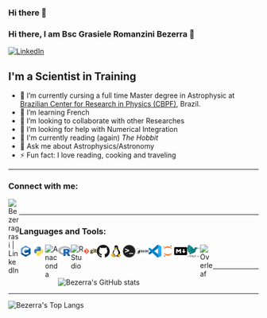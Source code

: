 ### Hi there 👋

<!--
**Bezerragrasi/Bezerragrasi** is a ✨ _special_ ✨ repository because its `README.md` (this file) appears on your GitHub profile.
-->


### Hi there, I am Bsc Grasiele Romanzini Bezerra 👋

[![LinkedIn][linkedin-shield]][linkedin-url]

## I'm a Scientist in Training

- 🔭 I’m currently cursing a full time Master degree in Astrophysic at [Brazilian Center for Research in Physics (CBPF)][CBPF-url], Brazil.
- 🌱 I’m learning French
- 👯 I’m looking to collaborate with other Researches
- 🤔 I’m looking for help with Numerical Integration
- 📖 I'm currently reading (again) *The Hobbit*
- 💬 Ask me about Astrophysics/Astronomy
- ⚡ Fun fact: I love reading, cooking and traveling
<!-- - 📫 How to reach me: ... -->

---

### Connect with me:


<!-- [<img align="left" alt="homepage" width="22px" src="https://raw.githubusercontent.com/iconic/open-iconic/master/svg/globe.svg" />][personal-url] -->
[<img align="left" alt="Bezerragrasi | LinkedIn" width="22px" src="https://cdn.jsdelivr.net/npm/simple-icons@v3/icons/linkedin.svg"/>][linkedin-url]
<br/>

---

### Languages and Tools:
<img align="left" alt="C" width="26px" src="https://raw.githubusercontent.com/github/explore/f3e22f0dca2be955676bc70d6214b95b13354ee8/topics/c/c.png"/>
<img align="left" alt="Python" width="26px" src="https://raw.githubusercontent.com/github/explore/80688e429a7d4ef2fca1e82350fe8e3517d3494d/topics/python/python.png"/>
<img align="left" alt="Anaconda" width="26px" src="https://anaconda.org/static/img/anaconda-symbol.svg"/>
<img align="left" alt="R" width="26px" src="https://raw.githubusercontent.com/github/explore/80688e429a7d4ef2fca1e82350fe8e3517d3494d/topics/r/r.png"/>
<img align="left" alt="RStudio" width="26px" src="https://d33wubrfki0l68.cloudfront.net/62bcc8535a06077094ca3c29c383e37ad7334311/a263f/assets/img/logo.svg"/>
<img align="left" alt="Git" width="26px" src="https://raw.githubusercontent.com/github/explore/80688e429a7d4ef2fca1e82350fe8e3517d3494d/topics/git/git.png"/>
<img align="left" alt="GitHub" width="26px" src="https://raw.githubusercontent.com/github/explore/78df643247d429f6cc873026c0622819ad797942/topics/github/github.png"/>
<img align="left" alt="Linux" width="26px" src="https://raw.githubusercontent.com/github/explore/80688e429a7d4ef2fca1e82350fe8e3517d3494d/topics/linux/linux.png"/>
<img align="left" alt="Terminal" width="26px" src="https://raw.githubusercontent.com/github/explore/80688e429a7d4ef2fca1e82350fe8e3517d3494d/topics/terminal/terminal.png"/>
<img align="left" alt="Bash" width="26px" src="https://raw.githubusercontent.com/github/explore/80688e429a7d4ef2fca1e82350fe8e3517d3494d/topics/bash/bash.png"/>
<img align="left" alt="Visual Studio Code" width="26px" src="https://raw.githubusercontent.com/github/explore/80688e429a7d4ef2fca1e82350fe8e3517d3494d/topics/visual-studio-code/visual-studio-code.png"/>
<img align="left" alt="Jupyter Notebook" width="26px" src="https://raw.githubusercontent.com/github/explore/80688e429a7d4ef2fca1e82350fe8e3517d3494d/topics/jupyter-notebook/jupyter-notebook.png"/>
<img align="left" alt="Markdown" width="26px" src="https://raw.githubusercontent.com/github/explore/80688e429a7d4ef2fca1e82350fe8e3517d3494d/topics/markdown/markdown.png"/>
<img align="left" alt="LaTeX" width="26px" src="https://raw.githubusercontent.com/github/explore/80688e429a7d4ef2fca1e82350fe8e3517d3494d/topics/latex/latex.png"/>
<img align="left" alt="Overleaf" width="26px" src="https://simpleicons.org/icons/overleaf.svg"/>

<br />
<br />

---

![Bezerra's GitHub stats](https://github-readme-stats.vercel.app/api?username=Bezerragrasi&count_private=true&show_icons=true)

---

![Bezerra's Top Langs](https://github-readme-stats.vercel.app/api/top-langs/?username=Bezerragrasi&layout=compact)

<!-- personal links -->
[personal-url]: #
[linkedin-url]: https://linkedin.com/in/grasiele-romanzini-bezerra/

<!-- professional links -->
[CBPF-url]: https://www2.cbpf.br/index.php/pt-br/

<!-- shields links -->
[linkedin-shield]: https://img.shields.io/badge/LinkkedIn-🔗-99F4FB?style=for-the-badge&logo=linkedin&logoColor=99F4FB
